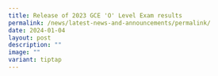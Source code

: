 ```yaml
---
title: Release of 2023 GCE 'O' Level Exam results
permalink: /news/latest-news-and-announcements/permalink/
date: 2024-01-04
layout: post
description: ""
image: ""
variant: tiptap
---
```

